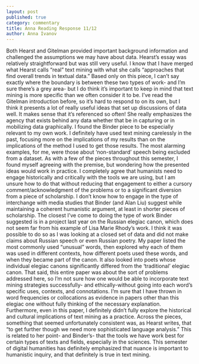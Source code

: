```yaml
---
layout: post
published: true
category: commentary
title: Anna Reading Response 11/12
author: Anna Ivanov
---
```


Both Hearst and Gitelman provided important background information and challenged the assumptions we may have about data. Hearst’s essay was relatively straightforward but was still very useful. I know that I have merged what Hearst calls “real” text mining with what she calls “approaches that find overall trends in textual data.” Based only on this piece, I can’t say exactly where the boundary is between these two types of work- and I’m sure there’s a grey area- but I do think it’s important to keep in mind that text mining is more specific than we often consider it to be. I’ve read the Gitelman introduction before, so it’s hard to respond to on its own, but I think it presents a lot of really useful ideas that set up discussions of data well. It makes sense that it’s referenced so often! She really emphasizes the agency that exists behind any data whether that be in capturing or in mobilizing data graphically. 
	I found the Binder piece to be especially relevant to my own work. I definitely have used text mining carelessly in the past, focusing more on the implications of my results than on the implications of the method I used to get those results. The most alarming examples, for me, were those about ‘non-standard’ speech being excluded from a dataset. 
	As with a few of the pieces throughout this semester, I found myself agreeing with the premise, but wondering how the presented ideas would work in practice. I completely agree that humanists need to engage historically and critically with the tools we are using, but I am unsure how to do that without reducing that engagement to either a cursory comment/acknowledgment of the problems or to a significant diversion from a piece of scholarship. I don’t know how to engage in the type of interchange with media studies that Binder (and Alan Liu) suggest while maintaining a coherent humanistic argument, at least in shorter pieces of scholarship.
	The closest I’ve come to doing the type of work Binder suggested is in a project last year on the Russian elegiac canon, which does not seem far from his example of Lisa Marie Rhody’s work. I think it was possible to do so as I was looking at a closed set of data and did not make claims about Russian speech or even Russian poetry. My paper listed the most commonly used “unusual” words, then explored why each of them was used in different contexts, how different poets used these words, and when they became part of the canon. It also looked into poets whose individual elegiac canons significantly differed from the ‘traditional’ elegiac canon. That said, this entire paper was about the sort of problems addressed here, so I’m not sure how one would be able to incorporate text mining strategies successfully- and ethically-without going into each word’s specific uses, contexts, and connotations. I’m sure that I have thrown in word frequencies or collocations as evidence in papers other than this elegiac one without fully thinking of the necessary explanation. Furthermore, even in this paper, I definitely didn’t fully explore the historical and cultural implications of text mining as a practice.
	Across the pieces, something that seemed unfortunately consistent was, as Hearst writes, that “to get further though we need more sophisticated language analysis.” This is related to her point- and Binder’s- that the tools we have work best for certain types of texts and fields, especially in the sciences. This semester of digital humanities has definitely emphasized that nuance is important to humanistic inquiry, and that definitely is true in text mining. 

